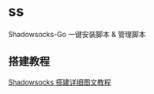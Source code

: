 # ss
Shadowsocks-Go 一键安装脚本 &amp; 管理脚本

## 搭建教程

[Shadowsocks 搭建详细图文教程](https://github.com/233boy/ss/wiki/Shadowsocks%E6%90%AD%E5%BB%BA%E8%AF%A6%E7%BB%86%E5%9B%BE%E6%96%87%E6%95%99%E7%A8%8B)
